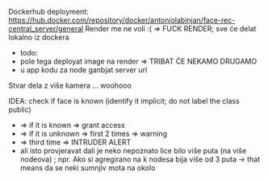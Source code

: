 Dockerhub deployment: https://hub.docker.com/repository/docker/antoniolabinjan/face-rec-central_server/general
Render me ne voli :( => FUCK RENDER; sve će delat lokalno iz dockera
- todo:
- pole tega deployat image na render => TRIBAT ĆE NEKAMO DRUGAMO
- u app kodu za node ganbjat server url

Stvar dela z više kamera ... woohooo

IDEA: check if face is known (identify it implicit; do not label the class public) 
- => if it is known => grant access
- => if it is unknown => first 2 times => warning
- => third time => INTRUDER ALERT
- ali isto provjeravat dali je neko nepoznato lice bilo više puta (na više nodeova) ; npr. Ako si agregirano na k nodesa bija više od 3 puta -> that means da se neki sumnjiv mota na okolo

